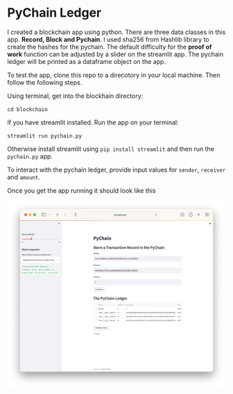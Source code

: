 # PyChain Ledger

I created a blockchain app using python. There are three data classes in this app. **Record, Block and Pychain**. I used sha256 from Hashlib library to create the hashes for the pychain. The default difficulty for the **proof of work** function can be adjusted by a slider on the streamlit app. The pychain ledger will be printed as a dataframe object on the app.

To test the app, clone this repo to a direcotory in your local machine. Then follow the following steps.

Using terminal, get into the blockhain directory:

```
cd blockchain
```

If you have streamlit installed. Run the app on your terminal:

```
streamlit run pychain.py
```

Otherwise install streamlit using `pip install streamlit` and then run the `pychain.py` app.

To interact with the pychain ledger, provide input values for `sender`, `receiver` and `amount`.

Once you get the app running it should look like this

!['Stream lit screenshot'](./images/pychain_screenshot.jpg)